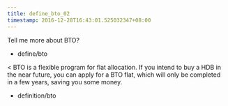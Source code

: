 ```yaml
---
title: define_bto_02
timestamp: 2016-12-28T16:43:01.525032347+08:00
---
```


Tell me more about BTO?
* define/bto

< BTO is a flexible program for flat allocation. If you intend to buy a HDB in the near future, you can apply for a BTO flat, which will only be completed in a few years, saving you some money.
* definition/bto
